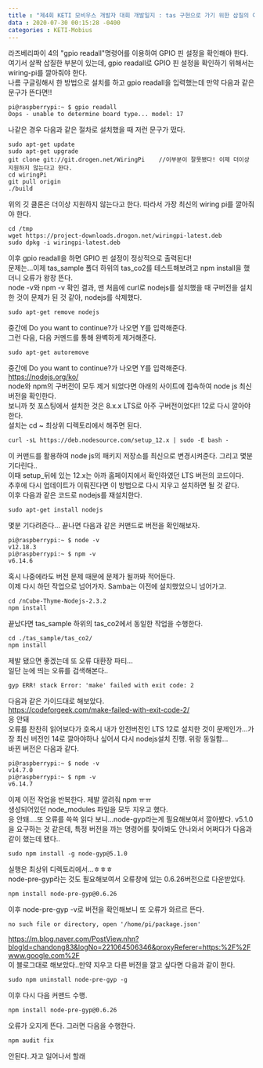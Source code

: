 ```yaml
---
title : "제4회 KETI 모비우스 개발자 대회 개발일지 : tas 구현으로 가기 위한 삽질의 여정1"
data : 2020-07-30 00:15:28 -0400
categories : KETI-Mobius
---
```

라즈베리파이 4의 "gpio readall"명령어를 이용하여 GPIO 핀 설정을 확인해야 한다.<br>
여기서 살짝 삽질한 부분이 있는데, gpio readall로 GPIO 핀 설정을 확인하기 위해서는 wiring-pi를 깔아줘야 한다. <br>
나름 구글링해서 한 방법으로 설치를 하고 gpio readall을 입력했는데 만약 다음과 같은 문구가 뜬다면!! <br>
```
pi@raspberrypi:~ $ gpio readall
Oops - unable to determine board type... model: 17
```
나같은 경우 다음과 같은 절차로 설치했을 때 저런 문구가 떴다.<br>
```
sudo apt-get update
sudo apt-get upgrade
git clone git://git.drogen.net/WiringPi    //이부분이 잘못됐다! 이제 더이상 지원하지 않는다고 한다.
cd wiringPi
git pull origin
./build
```
위의 깃 클론은 더이상 지원하지 않는다고 한다. 따라서 가장 최신의 wiring pi를 깔아줘야 한다.<br>
```
cd /tmp
wget https://project-downloads.drogon.net/wiringpi-latest.deb
sudo dpkg -i wiringpi-latest.deb
```
이후 gpio readall을 하면 GPIO 핀 설정이 정상적으로 출력된다!<br>
문제는...이제 tas_sample 폴더 하위의 tas_co2를 테스트해보려고 npm install을 했더니 오류가 왕창 뜬다. <br>
node -v와 npm -v 확인 결과, 맨 처음에 curl로 nodejs를 설치했을 때 구버전을 설치한 것이 문제가 된 것 같아, nodejs를 삭제했다.<br>
```
sudo apt-get remove nodejs
```
중간에 Do you want to continue?가 나오면 Y를 입력해준다. <br>
그런 다음, 다음 커멘드를 통해 완벽하게 제거해준다.<br>
```
sudo apt-get autoremove
```
중간에 Do you want to continue?가 나오면 Y를 입력해준다. <br>
https://nodejs.org/ko/ <br>
node와 npm의 구버전이 모두 제거 되었다면 아래의 사이트에 접속하여 node js 최신버전을 확인한다. <br>
보니까 첫 포스팅에서 설치한 것은 8.x.x LTS로 아주 구버전이었다!! 12로 다시 깔아야한다. <br>
설치는 cd ~ 최상위 디렉토리에서 해주면 된다.<br>
```
curl -sL https://deb.nodesource.com/setup_12.x | sudo -E bash -
```
이 커맨드를 활용하여 node js의 패키지 저장소를 최신으로 변경시켜준다. 그리고 몇분 기다린다..<br>
이때 setup_뒤에 있는 12.x는 아까 홈페이지에서 확인하였던 LTS 버전의 코드이다. <br>
추후에 다시 업데이트가 이뤄진다면 이 방법으로 다시 지우고 설치하면 될 것 같다.<br>
이후 다음과 같은 코드로 nodejs를 재설치한다.<br>
```
sudo apt-get install nodejs
```
몇분 기다려준다... 끝나면 다음과 같은 커맨드로 버전을 확인해보자.<br>
```
pi@raspberrypi:~ $ node -v
v12.18.3
pi@raspberrypi:~ $ npm -v
v6.14.6
```
혹시 나중에라도 버전 문제 때문에 문제가 될까봐 적어둔다.<br>
이제 다시 하던 작업으로 넘어가자. Samba는 이전에 설치했었으니 넘어가고.<br>
```
cd /nCube-Thyme-Nodejs-2.3.2
npm install
```
끝났다면 tas_sample 하위의 tas_co2에서 동일한 작업을 수행한다. <br>
```
cd ./tas_sample/tas_co2/
npm install
```
제발 됐으면 좋겠는데 또 오류 대환장 파티...<br>
일단 눈에 띄는 오류를 검색해본다..<br>
```
gyp ERR! stack Error: 'make' failed with exit code: 2
```
다음과 같은 가이드대로 해보았다. <br>
https://codeforgeek.com/make-failed-with-exit-code-2/ <br>
응 안돼<br>
오류를 찬찬히 읽어보다가 호옥시 내가 안전버전인 LTS 12로 설치한 것이 문제인가...가장 최신 버전인 14로 깔아야하나 싶어서 다시 nodejs설치 진행. 위랑 동일함...<br>
바뀐 버전은 다음과 같다.<br>
```
pi@raspberrypi:~ $ node -v
v14.7.0
pi@raspberrypi:~ $ npm -v
v6.14.7
```
이제 이전 작업을 반복한다. 제발 깔려줘 npm ㅠㅠ<br>
생성되어있던 node_modules 파일을 모두 지우고 했다.<br>
응 안돼....또 오류를 쓱쓱 읽다 보니...node-gyp라는게 필요해보여서 깔아봤다. v5.1.0을 요구하는 것 같은데, 특정 버전을 까는 명령어를 찾아봐도 안나와서 어쩌다가 다음과 같이 했는데 됐다..<br>
```
sudo npm install -g node-gyp@5.1.0
```
실행은 최상위 디렉토리에서...ㅎㅎㅎ<br>
node-pre-gyp라는 것도 필요해보여서 오류창에 있는 0.6.26버전으로 다운받았다. <br>
```
npm install node-pre-gyp@0.6.26
```
이후 node-pre-gyp -v로 버전을 확인해보니 또 오류가 와르르 뜬다.
```
no such file or directory, open '/home/pi/package.json'
```
https://m.blog.naver.com/PostView.nhn?blogId=chandong83&logNo=221064506346&proxyReferer=https:%2F%2Fwww.google.com%2F <br>
이 블로그대로 해보았다..만약 지우고 다른 버전을 깔고 싶다면 다음과 같이 한다.<br>
```
sudo npm uninstall node-pre-gyp -g
```
이후 다시 다음 커맨드 수행.<br>
```
npm install node-pre-gyp@0.6.26
```
오류가 오지게 뜬다. 그러면 다음을 수행한다.<br>
```
npm audit fix
```
안된다..자고 일어나서 할래

